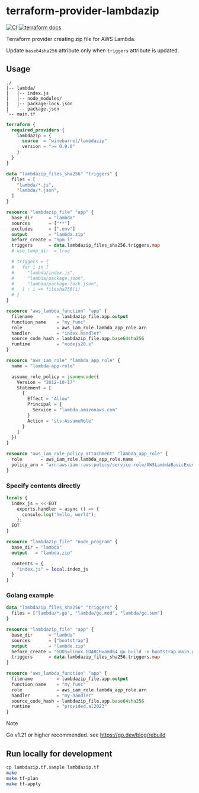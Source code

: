 # terraform-provider-lambdazip

[![CI](https://github.com/winebarrel/terraform-provider-lambdazip/actions/workflows/ci.yml/badge.svg)](https://github.com/winebarrel/terraform-provider-lambdazip/actions/workflows/ci.yml)
[![terraform docs](https://img.shields.io/badge/terraform-docs-%35835CC?logo=terraform)](https://registry.terraform.io/providers/winebarrel/lambdazip/latest/docs)

Terraform provider creating zip file for AWS Lambda.

Update `base64sha256` attribute only when `triggers` attribute is updated.

## Usage

```
./
|-- lambda/
|   |-- index.js
|   |-- node_modules/
|   |-- package-lock.json
|   `-- package.json
`-- main.tf
```

```tf
terraform {
  required_providers {
    lambdazip = {
      source  = "winebarrel/lambdazip"
      version = ">= 0.9.0"
    }
  }
}

data "lambdazip_files_sha256" "triggers" {
  files = [
    "lambda/*.js",
    "lambda/*.json",
  ]
}

resource "lambdazip_file" "app" {
  base_dir      = "lambda"
  sources       = ["**"]
  excludes      = [".env"]
  output        = "lambda.zip"
  before_create = "npm i"
  triggers      = data.lambdazip_files_sha256.triggers.map
  # use_temp_dir  = true

  # triggers = {
  #   for i in [
  #     "lambda/index.js",
  #     "lambda/package.json",
  #     "lambda/package-lock.json",
  #   ] : i => filesha256(i)
  # }
}

resource "aws_lambda_function" "app" {
  filename         = lambdazip_file.app.output
  function_name    = "my_func"
  role             = aws_iam_role.lambda_app_role.arn
  handler          = "index.handler"
  source_code_hash = lambdazip_file.app.base64sha256
  runtime          = "nodejs20.x"
}

resource "aws_iam_role" "lambda_app_role" {
  name = "lambda-app-role"

  assume_role_policy = jsonencode({
    Version = "2012-10-17"
    Statement = [
      {
        Effect = "Allow"
        Principal = {
          Service = "lambda.amazonaws.com"
        }
        Action = "sts:AssumeRole"
      }
    ]
  })
}

resource "aws_iam_role_policy_attachment" "lambda_app_role" {
  role       = aws_iam_role.lambda_app_role.name
  policy_arn = "arn:aws:iam::aws:policy/service-role/AWSLambdaBasicExecutionRole"
}
```

### Specify contents directly

```tf
locals {
  index_js = <<-EOT
    exports.handler = async () => {
      console.log("hello, world");
    };
  EOT
}

resource "lambdazip_file" "node_program" {
  base_dir = "lambda"
  output   = "lambda.zip"

  contents = {
    "index.js" = local.index_js
  }
}
```

### Golang example

```tf
data "lambdazip_files_sha256" "triggers" {
  files = ["lambda/*.go", "lambda/go.mod", "lambda/go.sum"]
}

resource "lambdazip_file" "app" {
  base_dir      = "lambda"
  sources       = ["bootstrap"]
  output        = "lambda.zip"
  before_create = "GOOS=linux GOARCH=amd64 go build -o bootstrap main.go"
  triggers      = data.lambdazip_files_sha256.triggers.map
}

resource "aws_lambda_function" "app" {
  filename         = lambdazip_file.app.output
  function_name    = "my_func"
  role             = aws_iam_role.lambda_app_role.arn
  handler          = "my-handler"
  source_code_hash = lambdazip_file.app.base64sha256
  runtime          = "provided.al2023"
}
```

> [!note]
> Go v1.21 or higher recommended.
> see https://go.dev/blog/rebuild


## Run locally for development

```sh
cp lambdazip.tf.sample lambdazip.tf
make
make tf-plan
make tf-apply
```
